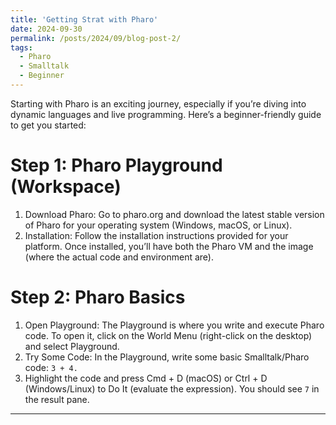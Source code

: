 ```yaml
---
title: 'Getting Strat with Pharo'
date: 2024-09-30
permalink: /posts/2024/09/blog-post-2/
tags:
  - Pharo
  - Smalltalk
  - Beginner
---
```


Starting with Pharo is an exciting journey, especially if you’re diving into dynamic languages and live programming. Here’s a beginner-friendly guide to get you started:

Step 1: Pharo Playground (Workspace)
======
1. Download Pharo: Go to pharo.org and download the latest stable version of Pharo for your operating system (Windows, macOS, or Linux).
2. Installation: Follow the installation instructions provided for your platform. Once installed, you’ll have both the Pharo VM and the image (where the actual code and environment are).


Step 2: Pharo Basics
======
1. Open Playground: The Playground is where you write and execute Pharo code. To open it, click on the World Menu (right-click on the desktop) and select Playground.
2. Try Some Code: In the Playground, write some basic Smalltalk/Pharo code:
`3 + 4.`
3. Highlight the code and press Cmd + D (macOS) or Ctrl + D (Windows/Linux) to Do It (evaluate the expression). You should see `7` in the result pane.

------
